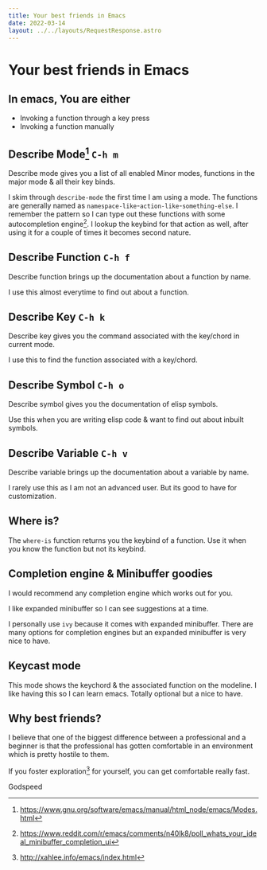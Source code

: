 ```yaml
---
title: Your best friends in Emacs
date: 2022-03-14
layout: ../../layouts/RequestResponse.astro
---
```

# Your best friends in Emacs

## In emacs, You are either
- Invoking a function through a key press
- Invoking a function manually

## Describe Mode[^emacs-modes] `C-h m`
Describe mode gives you a list of all enabled Minor modes, functions in the major mode & all their key binds.

I skim through `describe-mode` the first time I am using a mode.
The functions are generally named as `namespace-like`-`action-like`-`something-else`.
I remember the pattern so I can type out these functions with some autocompletion engine[^completion-engine].
I lookup the keybind for that action as well, after using it for a couple of times it becomes second nature.

## Describe Function `C-h f`
Describe function brings up the documentation about a function by name.

I use this almost everytime to find out about a function.

## Describe Key `C-h k`
Describe key gives you the command associated with the key/chord in current mode.

I use this to find the function associated with a key/chord.

## Describe Symbol `C-h o`
Describe symbol gives you the documentation of elisp symbols.

Use this when you are writing elisp code & want to find out about inbuilt symbols.

## Describe Variable `C-h v`
Describe variable brings up the documentation about a variable by name.

I rarely use this as I am not an advanced user. But its good to have for customization.

## Where is?
The `where-is` function returns you the keybind of a function. Use it when you know the function but not its keybind.

## Completion engine & Minibuffer goodies
I would recommend any completion engine which works out for you.

I like expanded minibuffer so I can see suggestions at a time.

I personally use `ivy` because it comes with expanded minibuffer. There are many options for completion engines but an expanded minibuffer is very nice to have.

## Keycast mode
This mode shows the keychord & the associated function on the modeline.
I like having this so I can learn emacs. Totally optional but a nice to have.

## Why best friends?
I believe that one of the biggest difference between a professional and a beginner is that the professional has gotten comfortable in an environment which is pretty hostile to them.

If you foster exploration[^xah-emacs-guide] for yourself, you can get comfortable really fast.

Godspeed

[^xah-emacs-guide]: http://xahlee.info/emacs/index.html
[^emacs-modes]: https://www.gnu.org/software/emacs/manual/html_node/emacs/Modes.html
[^completion-engine]: https://www.reddit.com/r/emacs/comments/n40lk8/poll_whats_your_ideal_minibuffer_completion_ui
